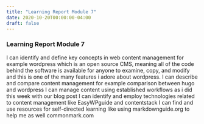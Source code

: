 ```yaml
---
title: "Learning Report Module 7"
date: 2020-10-20T00:00:00-04:00
draft: false
---
```


### Learning Report Module 7
I can identify and define key concepts in web content management for example wordpress which is an open source CMS, meaning all of the code behind the software is available for anyone to examine, copy, and modify and this is one of the many features i adore about wordpress.
I can describe and compare content management  for example comparison between hugo and wordpress 
I can manage content using established workflows as i did this week with our blog post
I can identify and employ technologies related to content management like EasyWPguide and contentstack
I can find and use resources for self-directed learning like using markdownguide.org to help me as well commonmark.com

